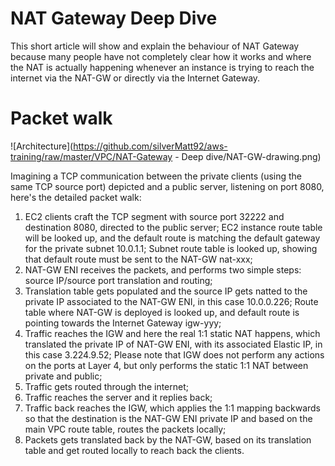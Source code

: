 # NAT Gateway Deep Dive
This short article will show and explain the behaviour of NAT Gateway because
many people have not completely clear how it works and where the NAT is
actually happening whenever an instance is trying to reach the internet via the
NAT-GW or directly via the Internet Gateway.

# Packet walk

![Architecture](https://github.com/silverMatt92/aws-training/raw/master/VPC/NAT-Gateway - Deep dive/NAT-GW-drawing.png)

Imagining a TCP communication between the private clients (using the same TCP source port) depicted and a public
server, listening on port 8080, here's the detailed packet walk:

1. EC2 clients craft the TCP segment with source port 32222 and destination 8080,
   directed to the public server;
   EC2 instance route table will be looked up, and the default route is
   matching the default gateway for the private subnet 10.0.1.1;
   Subnet route table is looked up, showing that default route must be sent to
   the NAT-GW nat-xxx;
2. NAT-GW ENI receives the packets, and performs two simple steps: source
   IP/source port translation and routing;
3. Translation table gets populated and the source IP gets natted to the
   private IP associated to the NAT-GW ENI, in this case 10.0.0.226;
   Route table where NAT-GW is deployed is looked up, and default route is
   pointing towards the Internet Gateway igw-yyy;
4. Traffic reaches the IGW and here the real 1:1 static NAT happens, which
   translated the private IP of NAT-GW ENI, with its associated Elastic IP, in
   this case 3.224.9.52; Please note that IGW does not perform any actions on
   the ports at Layer 4, but only performs the static 1:1 NAT between private
   and public;
5. Traffic gets routed through the internet;
6. Traffic reaches the server and it replies back;
7. Traffic back reaches the IGW, which applies the 1:1 mapping backwards so
   that the destination is the NAT-GW ENI private IP and
   based on the main VPC route table, routes the packets locally;
8. Packets gets translated back by the NAT-GW, based on its translation table
   and get routed locally to reach back the clients.
